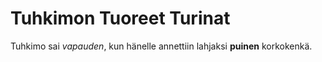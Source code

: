 # Tuhkimon Tuoreet Turinat
Tuhkimo sai *vapauden*, kun hänelle annettiin lahjaksi **puinen** korkokenkä.
